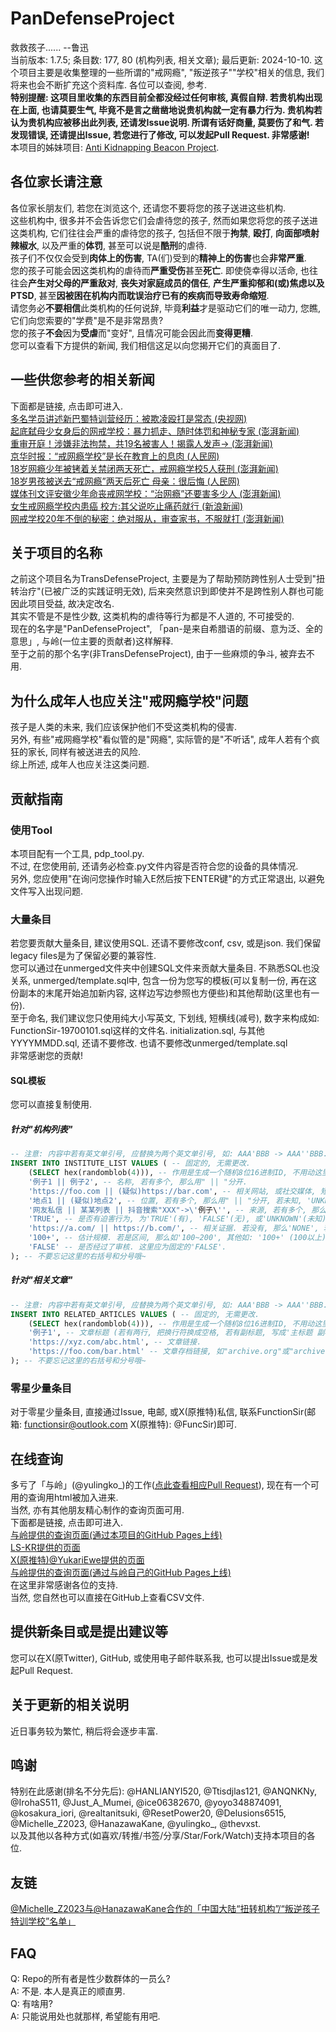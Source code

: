 # PanDefenseProject

救救孩子...... --鲁迅  
当前版本: 1.7.5; 条目数: 177, 80 (机构列表, 相关文章); 最后更新: 2024-10-10.
这个项目主要是收集整理的一些所谓的"戒网瘾", "叛逆孩子""学校"相关的信息, 我们将来也会不断扩充这个资料库. 各位可以查阅, 参考.  
**特别提醒: 这项目里收集的东西目前全都没经过任何审核, 真假自辩. 若贵机构出现在上面, 也请莫要生气, 毕竟不是言之凿凿地说贵机构就一定有暴力行为. 贵机构若认为贵机构应被移出此列表, 还请发Issue说明. 所谓有话好商量, 莫要伤了和气. 若发现错误, 还请提出Issue, 若您进行了修改, 可以发起Pull Request. 非常感谢!**  
本项目的姊妹项目: [Anti Kidnapping Beacon Project](https://github.com/FunctionSir/AKBP).  

## 各位家长请注意

各位家长朋友们, 若您在浏览这个, 还请您不要将您的孩子送进这些机构.  
这些机构中, 很多并不会告诉您它们会虐待您的孩子, 然而如果您将您的孩子送进这类机构, 它们往往会严重的虐待您的孩子, 包括但不限于**拘禁**, **殴打**, **向面部喷射辣椒水**, 以及严重的**体罚**, 甚至可以说是**酷刑**的虐待.  
孩子们不仅仅会受到**肉体上的伤害**, TA(们)受到的**精神上的伤害**也会**非常严重**.  
您的孩子可能会因这类机构的虐待而**严重受伤**甚至**死亡**. 即使侥幸得以活命, 也往往会**产生对父母的严重敌对**, **丧失对家庭成员的信任**, **产生严重抑郁和(或)焦虑以及PTSD**, 甚至**因被困在机构内而耽误治疗已有的疾病而导致寿命缩短**.  
请您务必**不要相信**此类机构的任何说辞, 毕竟**利益**才是驱动它们的唯一动力, 您瞧, 它们向您索要的"学费"是不是非常昂贵?  
您的孩子**不会**因为**受虐**而"变好", 且情况可能会因此而**变得更糟**.  
您可以查看下方提供的新闻, 我们相信这足以向您揭开它们的真面目了.  

## 一些供您参考的相关新闻

下面都是链接, 点击即可进入.  
[多名学员讲述新巴蜀特训营经历：被欺凌殴打是常态 (央视网)](https://news.cctv.com/2024/08/18/ARTIjq41Ia4U5awvNCpsW5GU240818.shtml)  
[起底弑母少女身后的网戒学校：暴力抓走、随时体罚和神秘专家 (澎湃新闻)](https://www.thepaper.cn/newsDetail_forward_1532141)  
[重审开庭！涉嫌非法拘禁，共19名被害人！揭露人发声→ (澎湃新闻)](https://www.thepaper.cn/newsDetail_forward_22537961)  
[京华时报：“戒网瘾学校”是长在教育上的息肉 (人民网)](http://opinion.people.com.cn/n1/2016/1013/c1003-28774889.html)  
[18岁网瘾少年被铐着关禁闭两天死亡，戒网瘾学校5人获刑 (澎湃新闻)](https://www.thepaper.cn/newsDetail_forward_3014515)  
[18岁男孩被送去“戒网瘾”两天后死亡 母亲：很后悔 (人民网)](http://it.people.com.cn/n1/2019/0224/c1009-30898697.html)  
[媒体刊文评安徽少年命丧戒网学校：“治网瘾”还要害多少人 (澎湃新闻)](https://www.thepaper.cn/newsDetail_forward_1766244)  
[女生戒网瘾学校内患癌 校方:其父说吃止痛药就行 (新浪新闻)](https://news.sina.com.cn/s/2018-06-15/doc-ihcyszrz8019023.shtml)  
[网戒学校20年不倒的秘密：绝对服从，审查家书，不服就打 (澎湃新闻)](https://www.thepaper.cn/newsDetail_forward_1540331)  

## 关于项目的名称

之前这个项目名为TransDefenseProject, 主要是为了帮助预防跨性别人士受到"扭转治疗"(已被广泛的实践证明无效), 后来突然意识到即使并不是跨性别人群也可能因此项目受益, 故决定改名.  
其实不管是不是性少数, 这类机构的虐待等行为都是不人道的, 不可接受的.  
现在的名字是"PanDefenseProject", 「pan-是来自希腊语的前缀、意为泛、全的意思」, 与岭(一位主要的贡献者)这样解释.  
至于之前的那个名字(非TransDefenseProject), 由于一些麻烦的争斗, 被弃去不用.  

## 为什么成年人也应关注"戒网瘾学校"问题

孩子是人类的未来, 我们应该保护他们不受这类机构的侵害.  
另外, 有些"戒网瘾学校"看似管的是"网瘾", 实际管的是"不听话", 成年人若有个疯狂的家长, 同样有被送进去的风险.  
综上所述, 成年人也应关注这类问题.  

## 贡献指南

### 使用Tool

本项目配有一个工具, pdp_tool.py.  
不过, 在您使用前, 还请务必检查.py文件内容是否符合您的设备的具体情况.  
另外, 您应使用"在询问您操作时输入E然后按下ENTER键"的方式正常退出, 以避免文件写入出现问题.  

### 大量条目

若您要贡献大量条目, 建议使用SQL. 还请不要修改conf, csv, 或是json. 我们保留legacy files是为了保留必要的兼容性.  
您可以通过在unmerged文件夹中创建SQL文件来贡献大量条目. 不熟悉SQL也没关系, unmerged/template.sql中, 包含一份为您写的模板(可以复制一份, 再在这份副本的末尾开始追加新内容, 这样边写边参照也方便些)和其他帮助(这里也有一份).  
至于命名, 我们建议您只使用纯大小写英文, 下划线, 短横线(减号), 数字来构成如: FunctionSir-19700101.sql这样的文件名.
initialization.sql, 与其他YYYYMMDD.sql, 还请不要修改. 也请不要修改unmerged/template.sql  
非常感谢您的贡献!  

#### SQL模板

您可以直接复制使用.

##### 针对"机构列表"

``` sql
-- 注意: 内容中若有英文单引号, 应替换为两个英文单引号, 如: AAA'BBB -> AAA''BBB.
INSERT INTO INSTITUTE_LIST VALUES ( -- 固定的, 无需更改.
    (SELECT hex(randomblob(4))), -- 作用是生成一个随机8位16进制ID, 不用动这里.
    '例子1 || 例子2', -- 名称, 若有多个, 那么用" || "分开.
    'https://foo.com || (疑似)https://bar.com', -- 相关网站, 或社交媒体, 短视频平台页面, 若有多个网址, 那么用" || "分开, 若未知, 'UNKNOWN'.
    '地点1 || (疑似)地点2', -- 位置, 若有多个, 那么用" || "分开, 若未知, 'UNKNOWN'. 一切标注, 直接位于前面, 放在半角(英文)括号里. 上同.
    '网友私信 || 某某列表 || 抖音搜索"XXX"->\'例子\'', -- 来源, 若有多个, 那么用" || "分开, 用->来连接查找路径. 若有半角单引号, 写为[\'](不含中括号).
    'TRUE', -- 是否有迫害行为, 为'TRUE'(有), 'FALSE'(无), 或'UNKNOWN'(未知).
    'https://a.com/ || https://b.com/', -- 相关证据. 若没有, 那么'NONE', 若有多个网址, 那么用" || "分开.
    '100+', -- 估计规模. 若是区间, 那么如'100~200', 其他如: '100+' (100以上), '100-' (不到100), '100' (约100), 若未知, 'UNKNOWN'.
    'FALSE' -- 是否经过了审核. 这里应为固定的'FALSE'.
); -- 不要忘记这里的右括号和分号哦~
```

##### 针对"相关文章"

``` sql
-- 注意: 内容中若有英文单引号, 应替换为两个英文单引号, 如: AAA'BBB -> AAA''BBB.
INSERT INTO RELATED_ARTICLES VALUES ( -- 固定的, 无需更改.
    (SELECT hex(randomblob(4))), -- 作用是生成一个随机8位16进制ID, 不用动这里.
    '例子1', -- 文章标题 (若有两行, 把换行符换成空格, 若有副标题, 写成'主标题 副标题'的形式).
    'https://xyz.com/abc.html', -- 文章链接.
    'https://foo.com/bar.html' -- 文章存档链接, 如"archive.org"或"archive.today"里的快照的链接. 若没有, 'NONE'. 一个即可, 选效果较好的较新的.
); -- 不要忘记这里的右括号和分号哦~

```

### 零星少量条目

对于零星少量条目, 直接通过Issue, 电邮, 或X(原推特)私信, 联系FunctionSir(邮箱: <functionsir@outlook.com> X(原推特): @FuncSir)即可.  

## 在线查询

多亏了「与岭」(@yulingko_)的工作([点此查看相应Pull Request](https://github.com/FunctionSir/PanDefenseProject/pull/5)), 现在有一个可用的查询用html被加入进来.  
当然, 亦有其他朋友精心制作的查询页面可用.  
下面都是链接, 点击即可进入.  
[与岭提供的查询页面(通过本项目的GitHub Pages上线)](https://functionsir.github.io/PanDefenseProject/search.html)  
[LS-KR提供的页面](https://ovoneko.github.io/TDP-FT/)  
[X(原推特)@YukariEwe提供的页面](https://unknown-list.0x7f.cc/)  
[与岭提供的查询页面(通过与岭自己的GitHub Pages上线)](https://xioi.github.io/save_trans/search.html)  
在这里非常感谢各位的支持.  
当然, 您自然也可以直接在GitHub上查看CSV文件.  

## 提供新条目或是提出建议等

您可以在X(原Twitter), GitHub, 或使用电子邮件联系我, 也可以提出Issue或是发起Pull Request.  

## 关于更新的相关说明

近日事务较为繁忙, 稍后将会逐步丰富.  

## 鸣谢

特别在此感谢(排名不分先后):
@HANLIANYI520, @Ttisdjlas121, @ANQNKNy, @IrohaS511, @Just_A_Mumei, @ice06382670, @yoyo348874091, @kosakura_iori, @realtanitsuki, @ResetPower20, @Delusions6515, @Michelle_Z2023, @HanazawaKane, @yulingko_, @thevxst.  
以及其他以各种方式(如喜欢/转推/书签/分享/Star/Fork/Watch)支持本项目的各位.  

## 友链

[@Michelle_Z2023与@HanazawaKane合作的「中国大陆“扭转机构”/“叛逆孩子特训学校”名单」](https://docs.google.com/spreadsheets/d/1Rjkmz-AIxcces74KK---tg5e-hIZiYgusUtLl2jfVUg/)  

## FAQ

Q: Repo的所有者是性少数群体的一员么?  
A: 不是. 本人是真正的顺直男.  
Q: 有啥用?  
A: 只能说用处也就那样, 希望能有用吧.  

